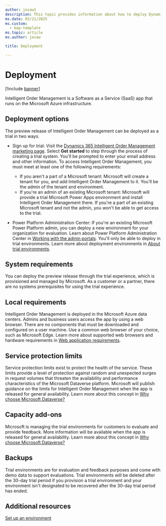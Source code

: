 ```yaml
---
author: josaw1
description: This topic provides information about how to deploy Dynamics 365 Intelligent Order Management.
ms.date: 03/21/2025
ms.custom: 
  - bap-template
ms.topic: article
ms.author: josaw

title: Deployment

---
```



# Deployment

[!include [banner](includes/banner.md)]


Intelligent Order Management is a Software as a Service (SaaS) app that runs on the Microsoft Azure infrastructure.

## Deployment options

The preview release of Intelligent Order Management can be deployed as a trial in two ways.

-   Sign up for trial: Visit the [Dynamics 365 Intelligent Order Management marketing page](https://dynamics.microsoft.com/intelligent-order-management/). Select **Get started** to step through the process of creating a trial system. You'll be prompted to enter your email address and other information. To access Intelligent Order Management, you must meet at least one of the following requirements: 
    - If you aren't a part of a Microsoft tenant: Microsoft will create a tenant for you, and add Intelligent Order Management to it. You'll be the admin of the tenant and environment. 
    - If you're an admin of an existing Microsoft tenant: Microsoft will provide a trial Microsoft Power Apps environment and install Intelligent Order Management there. If you're a part of an existing Microsoft tenant and not the admin, you won't be able to get access to the trial. 

-   Power Platform Administration Center: If you're an existing Microsoft Power Platform admin, you can deploy a new environment for your organization for evaluation. Learn about Power Platform Administration Center in [Working with the admin portals](/power-platform/admin/wp-work-with-admin-portals). You'll only be able to deploy in trial environments. Learn more about deployment environments in [About trial environments](/power-platform/admin/trial-environments).

## System requirements

You can deploy the preview release through the trial experience, which is provisioned and managed by Microsoft. As a customer or a partner, there are no systems prerequisites for using the trial experience.

## Local requirements

Intelligent Order Management is deployed in the Microsoft Azure data centers. Admins and business users access the app by using a web browser. There are no components that must be downloaded and configured on a user machine. Use a common web browser of your choice, such as Microsoft Edge. Learn more about supported web browsers and hardware requirements in [Web application requirements](/power-platform/admin/web-application-requirements).

## Service protection limits

Service protection limits exist to protect the health of the service. These limits provide a level of protection against random and unexpected surges in request volumes that threaten the availability and performance characteristics of the Microsoft Dataverse platform. Microsoft will publish guidance on the limits for Intelligent Order Management when the app is released for general availability. Learn more about this concept in [Why choose Microsoft Dataverse?](/powerapps/maker/data-platform/why-dataverse-overview)

## Capacity add-ons

Microsoft is managing the trial environments for customers to evaluate and provide feedback. More information will be available when the app is released for general availability. Learn more about this concept in [Why choose Microsoft Dataverse?](/powerapps/maker/data-platform/why-dataverse-overview)

## Backups

Trial environments are for evaluation and feedback purposes and come with demo data to support evaluations. Trial environments will be deleted after the 30-day trial period if you provision a trial environment and your environment isn't designated to be recovered after the 30-day trial period has ended.

## Additional resources
[Set up an environment](setup.md)
